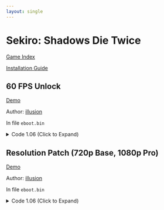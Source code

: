 ```yaml
---
layout: single
---
```


# Sekiro: Shadows Die Twice

[Game Index](/patch/#patches)

[Installation Guide](https://illusion0001.github.io/install-instructions/)

## 60 FPS Unlock

[Demo](https://youtu.be/d8VtX2635-Q)

Author: [illusion](https://twitter.com/illusion0002)

In file `eboot.bin`

<details>
<summary>Code 1.06 (Click to Expand)</summary>

{% highlight yml %}
- game: "Sekiro: Shadows Die Twice"
  app_ver: "01.06"
  patch_ver: "1.0"
  name: "60 FPS Unlock"
  author: "illusion"
  note: "Only needed for Base console, enhanced consoles already have framerate unlocked."
  arch: generic_orbis
  enabled: False # Todo: move this to a separate file
  patch_list:
        # FlipMode
        - [ bytes, 0x1F6AF27, "95" ]
        # VFR
        - [ bytes, 0x1F6B0C3, "48 E9 6B 00 00 00" ]
{% endhighlight %}

</details>

## Resolution Patch (720p Base, 1080p Pro)

[Demo](https://youtu.be/d8VtX2635-Q)

Author: [illusion](https://twitter.com/illusion0002)

In file `eboot.bin`

<details>
<summary>Code 1.06 (Click to Expand)</summary>

{% highlight yml %}
- game: "Sekiro: Shadows Die Twice"
  app_ver: "01.06"
  patch_ver: "1.0"
  name: Resolution Patch (720p Base, 1080p Pro)
  author: "illusion"
  note:
  arch: generic_orbis
  enabled: False # Todo: move this to a separate file
  patch_list:
        # Base
        # 1920x1080 -> 1280x720
        - [ bytes, 0x3E2DD44, "00 05 00 00 D0 02 00 00 " ]
        # Neo
        # 3200x1800 -> 1920x1080
        - [ bytes, 0x1F643FF, "80 07 00 00" ]
        - [ bytes, 0x1F64409, "38 04 00 00" ]
{% endhighlight %}

</details>
